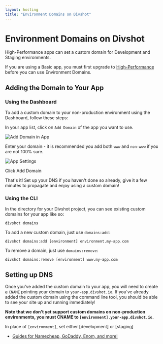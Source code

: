 ```yaml
---
layout: hosting
title: "Environment Domains on Divshot"
---
```


# Environment Domains on Divshot

<p class="lead">High-Performance apps can set a custom domain for Development and Staging environments.</p>

If you are using a Basic app, you must first upgrade to [High-Performance](/guides/high-performance) before you can use Environment Domains.

## Adding the Domain to Your App

### Using the Dashboard

To add a custom domain to your non-production environment using the Dashboard, follow these steps:

In your app list, click on `Add Domain` of the app you want to use.

<img src="{% asset_path guides/domains-app.jpg %}" alt="Add Domain in App" class="img-responsive">

Enter your domain - it is recommended you add both `www` and `non-www` if you are not 100% sure.

<img src="{% asset_path guides/app-settings-domain.jpg %}" alt="App Settings" class="img-responsive">

Click Add Domain

That's it! Set up your DNS if you haven't done so already, give it a few minutes to propagate and enjoy using a custom domain!


### Using the CLI

In the directory for your Divshot project, you can see existing custom domains for your app
like so:

    divshot domains

To add a new custom domain, just use `domains:add`:

    divshot domains:add [environment] environment.my-app.com

To remove a domain, just use `domains:remove`:

    divshot domains:remove [environment] www.my-app.com

## Setting up DNS

Once you've added the custom domain to your app, you will need to create a `CNAME` pointing your
domain to `your-app.divshot.io`. If you've already added the custom domain using the command line
tool, you should be able to see your site up and running immediately!

**Note that we don't yet support custom domains on non-production environments, you must CNAME to `[environment].your-app.divshot.io`.**

In place of `[environment]`, set either [development] or [staging]

* [Guides for Namecheap, GoDaddy, Enom, and more!](http://docs.divshot.com/guides/domains/registrars)
